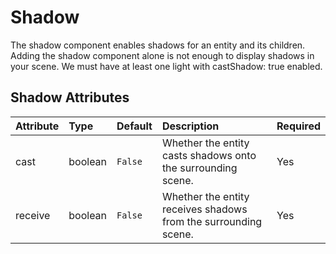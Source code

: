 
Shadow
======


The shadow component enables shadows for an entity and its children. Adding the shadow component alone is not enough to display shadows in your scene. We must have at least one light with castShadow: true enabled.

Shadow Attributes
------------------

|Attribute|Type|Default|Description|Required|
| :--- | :--- | :--- | :--- | :--- |
|cast|boolean|```False```|Whether the entity casts shadows onto the surrounding scene.|Yes|
|receive|boolean|```False```|Whether the entity receives shadows from the surrounding scene.|Yes|

